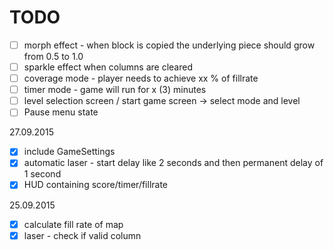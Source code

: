 # TODO

- [ ] morph effect - when block is copied the underlying piece should grow from 0.5 to 1.0
- [ ] sparkle effect when columns are cleared
- [ ] coverage mode - player needs to achieve xx % of fillrate
- [ ] timer mode - game will run for x (3) minutes
- [ ] level selection screen / start game screen -> select mode and level
- [ ] Pause menu state

27.09.2015
- [x] include GameSettings
- [x] automatic laser - start delay like 2 seconds and then permanent delay of 1 second
- [x] HUD containing score/timer/fillrate

25.09.2015

- [x] calculate fill rate of map
- [x] laser - check if valid column